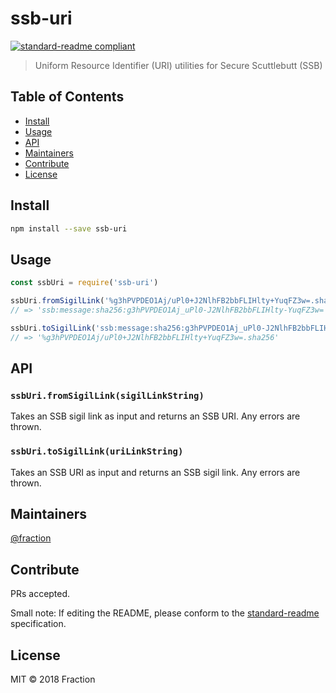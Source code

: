 # ssb-uri

[![standard-readme compliant](https://img.shields.io/badge/standard--readme-OK-green.svg?style=flat-square)](https://github.com/RichardLitt/standard-readme)

> Uniform Resource Identifier (URI) utilities for Secure Scuttlebutt (SSB)

## Table of Contents

- [Install](#install)
- [Usage](#usage)
- [API](#api)
- [Maintainers](#maintainers)
- [Contribute](#contribute)
- [License](#license)

## Install

```sh
npm install --save ssb-uri
```

## Usage

```js
const ssbUri = require('ssb-uri')

ssbUri.fromSigilLink('%g3hPVPDEO1Aj/uPl0+J2NlhFB2bbFLIHlty+YuqFZ3w=.sha256')
// => 'ssb:message:sha256:g3hPVPDEO1Aj_uPl0-J2NlhFB2bbFLIHlty-YuqFZ3w='

ssbUri.toSigilLink('ssb:message:sha256:g3hPVPDEO1Aj_uPl0-J2NlhFB2bbFLIHlty-YuqFZ3w=')
// => '%g3hPVPDEO1Aj/uPl0+J2NlhFB2bbFLIHlty+YuqFZ3w=.sha256'
```

## API

### `ssbUri.fromSigilLink(sigilLinkString)`

Takes an SSB sigil link as input and returns an SSB URI. Any errors are thrown.

### `ssbUri.toSigilLink(uriLinkString)`

Takes an SSB URI as input and returns an SSB sigil link. Any errors are thrown.

## Maintainers

[@fraction](https://github.com/fraction)

## Contribute

PRs accepted.

Small note: If editing the README, please conform to the [standard-readme](https://github.com/RichardLitt/standard-readme) specification.

## License

MIT © 2018 Fraction

